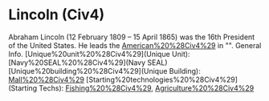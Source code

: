 # Lincoln (Civ4)

Abraham Lincoln (12 February 1809 – 15 April 1865) was the 16th President of the United States. He leads the [American%20%28Civ4%29](Americans) in "".
General Info.
[Unique%20unit%20%28Civ4%29](Unique Unit): [Navy%20SEAL%20%28Civ4%29](Navy SEAL)
[Unique%20building%20%28Civ4%29](Unique Building): [Mall%20%28Civ4%29](Mall)
[Starting%20technologies%20%28Civ4%29](Starting Techs): [Fishing%20%28Civ4%29](Fishing), [Agriculture%20%28Civ4%29](Agriculture)